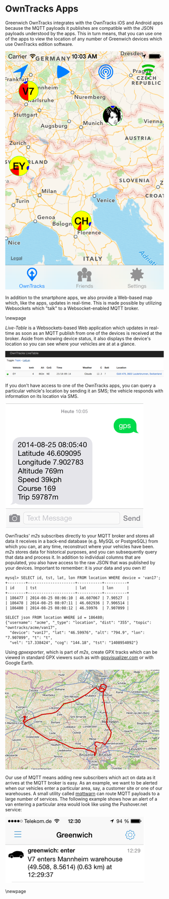 # OwnTracks Apps

Greenwich OwnTracks integrates with the OwnTracks iOS and Android apps because the
MQTT payloads it publishes are compatible with the JSON payloads understood by the apps.
This in turn means, that you can use one of the apps to view the location of any number
of Greenwich devices which use OwnTracks edition software.

![OwnTracks for iPhone showing vehicle positions & movement](art/iphone-4people.png)

In addition to the smartphone apps, we also provide a Web-based map which,
like the apps, updates in real-time. This is made possible by utilizing
Websockets which "talk" to a Websocket-enabled MQTT broker.

\newpage

_Live-Table_ is a Websockets-based Web application which updates in real-time
as soon as an MQTT publish from one of the devices is received at the broker.
Aside from showing device status, it also displays the device's location so
you can see where your vehicles are at at a glance.

![OwnTracks Live-Table](art/livetable.png)

If you don't have access to one of the OwnTracks apps, you can query a particular
vehicle's location by sending it an SMS; the vehicle responds with information
on its location via SMS.

![OwnTracks queried via SMS](art/sms.png)

OwnTracks' _m2s_ subscribes directly to your MQTT broker and stores all
data it receives in a back-end database (e.g. MySQL or PostgreSQL) from
which you can, at any time, reconstruct where your vehicles have been.
_m2s_ stores data for historical purposes, and you can subsequently query
that data and process it. In addition to individual columns that are 
populated, you also have access to the raw JSON that was published by your
devices. Important to remember: it is _your_ data and you own it!

```
mysql> SELECT id, tst, lat, lon FROM location WHERE device = 'van17';
+--------+---------------------+-----------+----------+
| id     | tst                 | lat       | lon      |
+--------+---------------------+-----------+----------+
| 186477 | 2014-08-25 08:06:10 | 46.607067 | 7.90527  |
| 186478 | 2014-08-25 08:07:11 | 46.602936 | 7.906514 |
| 186480 | 2014-08-25 08:08:12 | 46.59976  | 7.907099 |
```

```
SELECT json FROM location WHERE id = 186480;
{"username": "acme", "_type": "location", "dist": "355", "topic": "owntracks/acme/van17",
  "device": "van17", "lat": "46.59976", "alt": "794.9", "lon": "7.907099", "t": "t",
  "vel": "17.338424", "cog": "144.18", "tst": "1408954092"}
```

Using _gpxexporter_, which is part of _m2s_, create GPX tracks which can be
viewed in standard GPX viewers such as with
[gpsvisualizer.com](http://www.gpsvisualizer.com) or
with Google Earth.

![OwnTracks GPX export](art/ey-belgium.png)

Our use of MQTT means adding new subscribers which act on data as it arrives at
the MQTT broker is easy. As an example, we want to be alerted when our vehicles
enter a particular area, say, a customer site or one of our warehouses. A small
utility called [mqttwarn](http://github.com/jpmens/mqttwarn) can route MQTT
payloads to a large number of services. The following example shows how an
alert of a van entering a particular area would look like using the Pushover.net
service:

![Pushover alerts of an expected van entering customer site](art/v7-pushover.png)

\newpage
